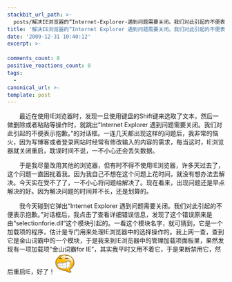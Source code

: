 ```yaml
---
stackbit_url_path: >-
  posts/解决IE浏览器的“Internet-Explorer-遇到问题需要关闭。我们对此引起的不便表示抱歉。”问题
title: '解决IE浏览器的“Internet Explorer 遇到问题需要关闭。我们对此引起的不便表示抱歉。”问题'
date: '2009-12-31 10:40:12'
excerpt: >-
  
comments_count: 0
positive_reactions_count: 0
tags: 
  - 
canonical_url: >-
template: post
---
```

<div style="text-indent: 2em"><p>最近在使用IE浏览器时，发现一旦使用键盘的Shift键来选取了文本，然后一做删除或者粘贴等操作时，就跳出“Internet Explorer 遇到问题需要关闭。我们对此引起的不便表示抱歉。”的对话框。一连几天都出现这样的问题后，我非常的恼火，因为写博客或者登录网站时经常有修改输入的内容的需求，每当这时，IE浏览器就关闭重启，耽误时间不说，一不小心还会丢失数据。</p><p>于是我尽量改用其他的浏览器，但有时不得不使用IE浏览器，许多天过去了，这个问题一直困扰着我。因为我自己不想在这个问题上花时间，就没有想办法去解决。今天实在受不了了，一不小心将问题给解决了。现在看来，出现问题还是早点解决的好。因为解决问题的时间并不长，还是划算的。</p><p>我今天碰到它弹出“Internet Explorer 遇到问题需要关闭。我们对此引起的不便表示抱歉。”对话框后，我点击了查看详细错误信息，发现了这个错误原来是由“selectionforie.dll”这个模块引起的。一看这个模块名字，就可猜到，它是一个加载项的程序，估计是专门用来处理IE浏览器中的选择操作的。我上网一查，查到它是金山词霸中的一个模块，于是我来到IE浏览器中的管理加载项面板里，果然发现有一项加载项“金山词霸for IE”，其实我平时又用不着它，于是果断禁用它，然后重启IE，好了！<img alt="" src="https://raw.githubusercontent.com/Jeff-Tian/blogengine.net/master/Source/BlogEngine/BlogEngine.NET/App_Data/files/image_374.png"></p></div><p>&nbsp;</p>